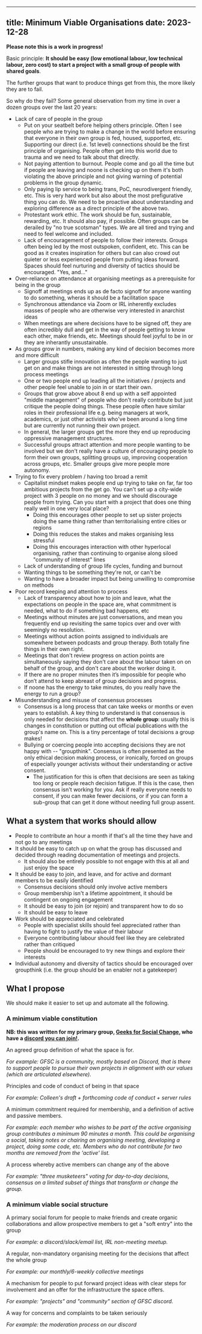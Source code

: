 
---
title: Minimum Viable Organisations
date: 2023-12-28
---

**Please note this is a work in progress!**

Basic principle: **It should be easy (low emotional labour, low technical labour, zero cost) to start a project with a small group of people with shared goals**.

The further groups that want to produce things get from this, the more likely they are to fail.

So why do they fail? Some general observation from my time in over a dozen groups over the last 20 years:

* Lack of care of people in the group
	* Put on your seatbelt before helping others principle. Often I see people who are trying to make a change in the world before ensuring that everyone in their own group is fed, housed, supported, etc. Supporting our direct (i.e. 1st level) connections should be the first principle of organising. People often get into this world due to trauma and we need to talk about that directly.
	* Not paying attention to burnout. People come and go all the time but if people are leaving and noone is checking up on them it's both violating the above principle and not giving warning of potential problems in the group dynamic.
	* Only paying lip service to being trans, PoC, neurodivergent friendly, etc. This is very hard work but also about the most prefigurative thing you can do. We need to be proactive about understanding and exploring difference as a direct principle of the above two.
	* Protestant work ethic. The work should be fun, sustainable, rewarding, etc. It should also pay, if possible. Often groups can be derailed by "no true scotsman" types. We are all tired and trying and need to feel welcome and included.
	* Lack of encouragement of people to follow their interests. Groups often being led by the most outspoken, confident, etc. This can be good as it creates inspiration for others but can also crowd out quieter or less experienced people from putting ideas forward. Spaces should feel nurturing and diversity of tactics should be encouraged. "Yes, and..."
* Over-reliance on attendance at organising meetings as a prerequisite for being in the group
	* Signoff at meetings ends up as de facto signoff for anyone wanting to do something, wheras it should be a facilitation space
	* Synchronous attendance via Zoom or IRL inherently excludes masses of people who are otherwise very interested in anarchist ideas
	* When meetings are where decisions have to be signed off, they are often incredibly dull and get in the way of people getting to know each other, make friends, etc. Meetings should feel joyful to be in or they are inherantly unsustainable.
* As groups grow in numbers, making any kind of decision becomes more and more difficult
	* Larger groups stifle innovation as often the people wanting to just get on and make things are not interested in sitting through long process meetings
	* One or two people end up leading all the initiatives / projects and other people feel unable to join in or start their own.
	* Groups that grow above about 8 end up with a self appointed "middle management" of people who don't really contribute but just critique the people doing things. These people often have similar roles in their professional life e.g. being managers at work, academics, or just other activists who've been around a long time but are currently not running their own project.
	* In general, the larger groups get the more they end up reproducing oppressive management structures.
	* Successful groups attract attention and more people wanting to be involved but we don't really have a culture of encouraging people to form their own groups, splitting groups up, improving cooperation across groups, etc. Smaller groups give more people more autonomy. 
* Trying to fix every problem / having too broad a remit
	* Capitalist mindset makes people end up trying to take on far, far too ambitious projects from the get go. You can't set up a city-wide project with 3 people on no money and we should discourage people from trying. Can you start with a project that does one thing really well in one very local place?
		* Doing this encourages other people to set up sister projects doing the same thing rather than territorialising entire cities or regions
		* Doing this reduces the stakes and makes organising less stressful
		* Doing this encourages interaction with other hyperlocal organising, rather than continuing to organise along siloed "community of interest" lines
	* Lack of understanding of group life cycles, funding and burnout
	* Wanting things to be something they're not, or can't be
	* Wanting to have a broader impact but being unwilling to compromise on methods
* Poor record keeping and attention to process
	* Lack of transparency about how to join and leave, what the expectations on people in the space are, what commitment is needed, what to do if something bad happens, etc
	* Meetings without minutes are just conversations, and mean you frequently end up revisiting the same topics over and over with seemingly no resolution.
	* Meetings without action points assigned to individuals are somewhere between podcasts and group therapy. Both totally fine things in their own right.
	* Meetings that don't review progress on action points are simultaneously saying they don't care about the labour taken on on behalf of the group, and don't care about the worker doing it.
	* If there are no proper minutes then it’s impossible for people who don’t attend to keep abreast of group decisions and progress.
	* If noone has the energy to take minutes, do you really have the energy to run a group?
* Misunderstanding and misuse of consensus processes
	* Consensus is a long process that can take weeks or months or even years to establish. A key thing to understand is that consensus is only needed for decisions that affect the **whole group**: usually this is changes in constitution or putting out official publications with the group's name on. This is a tiny percentage of total decisions a group makes!
	* Bullying or coercing people into accepting decisions they are not happy with -- "groupthink". Consensus is often presented as the only ethical decision making process, or ironically, forced on groups of especially younger activists without their understanding or active consent.
		* The justification for this is often that decisions are seen as taking too long or people reach decision fatigue. If this is the case, then consensus isn't working for you. Ask if really everyone needs to consent, if you can make fewer decisions, or if you can form a sub-group that can get it done without needing full group assent.

## What a system that works should allow

* People to contribute an hour a month if that's all the time they have and not go to any meetings
* It should be easy to catch up on what the group has discussed and decided through reading documentation of meetings and projects. 
	* It should also be entirely possible to not engage with this at all and just enjoy the space
* It should be easy to join, and leave, and for active and dormant members to be easily identified
	* Consensus decisions should only involve active members
	* Group membership isn't a lifetime appointment, it should be contingent on ongoing engagement
	* It should be easy to join (or rejoin) and transparent how to do so
	* It should be easy to leave
* Work should be appreciated and celebrated
	* People with specialist skills should feel appreciated rather than having to fight to justify the value of their labour
	* Everyone contributing labour should feel like they are celebrated rather than critiqued
	* People should be encouraged to try new things and explore their interests
* Individual autonomy and diversity of tactics should be encouraged over groupthink (i.e. the group should be an enabler not a gatekeeper)

## What I propose

We should make it easier to set up and automate all the following.

### A minimum viable constitution

**NB: this was written for my primary group, [Geeks for Social Change](https://gfsc.studio), who have a [discord you can join!](http://discord.gfsc.studio).**

An agreed group definition of what the space is for.

_For example: GFSC is a community, mostly based on Discord, that is there to support people to pursue their own projects in alignment with our values (which are articulated elsewhere)._

Principles and code of conduct of being in that space

_For example: Colleen's draft + forthcoming code of conduct + server rules_

A minimum commitment required for membership, and a definition of active and passive members.

_For example: each member who wishes to be part of the active organising group contributes a minimum 90 minutes a month. This could be organising a social, taking notes or chairing an organising meeting, developing a project, doing some code, etc. Members who do not contribute for two months are removed from the 'active' list._

A process whereby active members can change any of the above

_For example: "three musketeers" voting for day-to-day decisions, consensus on a limited subset of things that transform or change the group._ 

### A minimum viable social structure

A primary social forum for people to make friends and create organic collaborations and allow prospective members to get a "soft entry" into the group

_For example: a discord/slack/email list, IRL non-meeting meetup._

A regular, non-mandatory organising meeting for the decisions that affect the whole group

_For example: our monthly/6-weekly collective meetings_

A mechanism for people to put forward project ideas with clear steps for involvement and an offer for the infrastructure the space offers.

_For example: "projects" and "community" section of GFSC discord._

A way for concerns and complaints to be taken seriously

_For example: the moderation process on our discord_